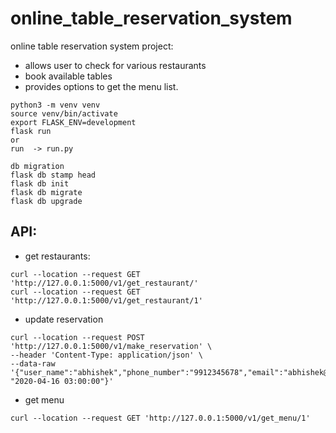 # online_table_reservation_system

online table reservation system project:
- allows user to check for various restaurants
- book available tables 
- provides options to get the menu list. 

```
python3 -m venv venv
source venv/bin/activate
export FLASK_ENV=development
flask run
or 
run  -> run.py

```
```
db migration
flask db stamp head
flask db init
flask db migrate
flask db upgrade
```

API:
---
- get restaurants:
```
curl --location --request GET 'http://127.0.0.1:5000/v1/get_restaurant/'
curl --location --request GET 'http://127.0.0.1:5000/v1/get_restaurant/1'
```

- update reservation
```
curl --location --request POST 'http://127.0.0.1:5000/v1/make_reservation' \
--header 'Content-Type: application/json' \
--data-raw '{"user_name":"abhishek","phone_number":"9912345678","email":"abhishek@gmail.com","num_guest":"4","restaurant_id":"1","reservation_datetime": "2020-04-16 03:00:00"}'
```

- get menu
```
curl --location --request GET 'http://127.0.0.1:5000/v1/get_menu/1' 
```